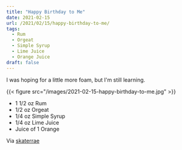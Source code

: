 ```yaml
---
title: "Happy Birthday to Me"
date: 2021-02-15
url: /2021/02/15/happy-birthday-to-me/
tags:
  - Rum
  - Orgeat
  - Simple Syrup
  - Lime Juice
  - Orange Juice
draft: false
---
```


I was hoping for a little more foam, but I'm still learning.

{{< figure src="/images/2021-02-15-happy-birthday-to-me.jpg" >}}

* 1 1/2 oz Rum
* 1/2 oz Orgeat
* 1/4 oz Simple Syrup
* 1/4 oz Lime Juice
* Juice of 1 Orange

Via [skaterrae](https://www.instagram.com/p/B-FAKdOHRz9)
